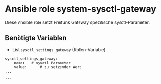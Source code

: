 # Ansible role system-sysctl-gateway
Diese Ansible role setzt Freifunk Gateway spezifische sysctl-Parameter.

## Benötigte Variablen
- List `sysctl_settings_gateway` (Rollen-Variable)
```
sysctl_settings_gateway:
  - name:	# sysctl-Parameter
    value:      # zu setzender Wert
...

´´´

